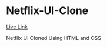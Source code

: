 # Netflix-UI-Clone

[Live Link](https://cute-mandazi-f7cbc5.netlify.app/)

Netflix UI Cloned Using HTML and CSS
